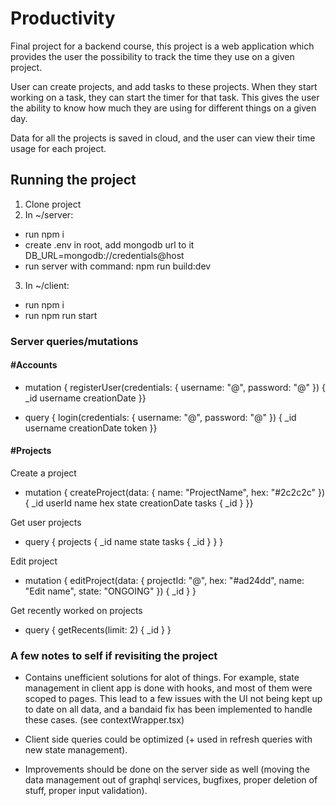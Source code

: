 # Productivity

Final project for a backend course, this project is a web application which provides the user the possibility to
track the time they use on a given project.

User can create projects, and add tasks to these projects. When they start working on
a task, they can start the timer for that task. This gives the user the ability to
know how much they are using for different things on a given day.

Data for all the projects is saved in cloud, and the user can view their time usage
for each project.

## Running the project

1. Clone project
2. In ~/server:

- run npm i
- create .env in root, add mongodb url to it
  DB_URL=mongodb://credentials@host
- run server with command: npm run build:dev

3. In ~/client:

- run npm i
- run npm run start

### Server queries/mutations

#### #Accounts

- mutation {
  registerUser(credentials: {
  username: "@",
  password: "@"
  }) {
  \_id
  username
  creationDate
  }}

- query {
  login(credentials: {
  username: "@",
  password: "@"
  }) {
  \_id
  username
  creationDate
  token
  }}

#### #Projects

Create a project

- mutation {
  createProject(data: {
  name: "ProjectName",
  hex: "#2c2c2c"
  }){
  \_id
  userId
  name
  hex
  state
  creationDate
  tasks {
  \_id
  }
  }}

Get user projects

- query {
  projects {
  \_id
  name
  state
  tasks {
  \_id
  }
  }
  }

Edit project

- mutation {
  editProject(data: {
  projectId: "@",
  hex: "#ad24dd",
  name: "Edit name",
  state: "ONGOING"
  }) {
  \_id
  }
  }

Get recently worked on projects

- query {
  getRecents(limit: 2) {
  \_id
  }
  }

### A few notes to self if revisiting the project

- Contains unefficient solutions for alot of things. For example, state management in client app is
  done with hooks, and most of them were scoped to pages. This lead to a few issues with the UI not
  being kept up to date on all data, and a bandaid fix has been implemented to handle these cases.
  (see contextWrapper.tsx)

- Client side queries could be optimized (+ used in refresh queries with new state management).

- Improvements should be done on the server side as well (moving the data management
  out of graphql services, bugfixes, proper deletion of stuff, proper input validation).
